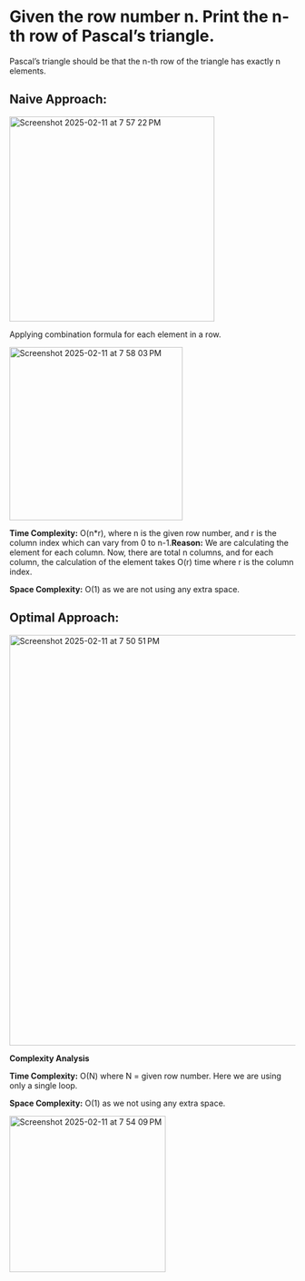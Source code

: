 # Given the row number n. Print the n-th row of Pascal’s triangle.


 Pascal’s triangle should be that the n-th row of the triangle has exactly n elements.

 ## Naive Approach:

 

<img width="361" alt="Screenshot 2025-02-11 at 7 57 22 PM" src="https://github.com/user-attachments/assets/a7647974-063a-44dd-8d67-1cf2c96b0c0a" />

Applying combination formula for each element in a row.


<img width="305" alt="Screenshot 2025-02-11 at 7 58 03 PM" src="https://github.com/user-attachments/assets/953e922b-935b-4e5e-82d4-c2bbd2d5401a" />

**Time Complexity:** O(n\*r), where n is the given row number, and r is the column index which can vary from 0 to n-1.**Reason:** We are calculating the element for each column. Now, there are total n columns, and for each column, the calculation of the element takes O(r) time where r is the column index.

**Space Complexity:** O(1) as we are not using any extra space.

## Optimal Approach:


 <img width="723" alt="Screenshot 2025-02-11 at 7 50 51 PM" src="https://github.com/user-attachments/assets/2036f9ac-9eeb-48e4-8f56-2c7c11f9e8fc" />

**Complexity Analysis**

**Time Complexity:** O(N) where N = given row number. Here we are using only a single loop.

**Space Complexity:** O(1) as we not using any extra space.


<img width="275" alt="Screenshot 2025-02-11 at 7 54 09 PM" src="https://github.com/user-attachments/assets/916b2a68-eabe-48bc-8d68-35520ca48398" />


